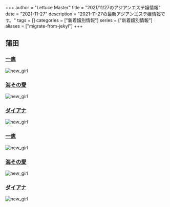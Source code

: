 +++
author = "Lettuce Master"
title = "2021/11/27のアジアンエステ嬢情報"
date = "2021-11-27"
description = "2021-11-27の最新アジアンエステ嬢情報です。"
tags = []
categories = ["新着嬢別情報"]
series = ["新着嬢別情報"]
aliases = ["migrate-from-jekyl"]
+++
## 蒲田
### [一恵](http://kazue.me-es.com/)
![new_girl](http://kazue.me-es.com/images/upload/17360f7f191d4560.jpeg)
### [海その愛](http://sea-love-hsl.info/)
![new_girl](http://sea-love-hsl.info/uploads/sealove/A8D1795E-CA06-4472-A635-D7A02AEF80C8-300x400.jpeg)
### [ダイアナ](http://diana.jeez.jp/)
![new_girl](http://diana.jeez.jp/public/20200228-161440-768.jpeg)
### [一恵](http://kazue.me-es.com/)
![new_girl](http://kazue.me-es.com/images/upload/17360f7f191d4560.jpeg)
### [海その愛](http://sea-love-hsl.info/)
![new_girl](http://sea-love-hsl.info/uploads/sealove/4C0568AE-93B2-47E4-808D-BA5ED67DA4B9-300x400.jpeg)
### [ダイアナ](http://diana.jeez.jp/)
![new_girl](http://diana.jeez.jp/public/20200228-161440-768.jpeg)
